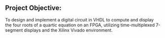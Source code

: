 ## Project Objective:
To design and implement a digital circuit in VHDL to compute and display
the four roots of a quartic equation on an FPGA, utilizing time-multiplexed
7-segment displays and the Xilinx Vivado environment.
